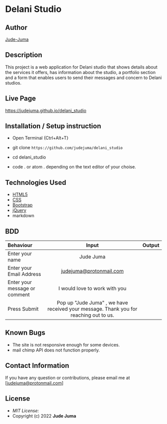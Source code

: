# Delani Studio

## Author

[Jude-Juma](https://github.com/judejuma)

## Description

This project is a web application for Delani studio that shows details about the services it offers, has information about the studio, a portfolio section and a form that enables users to send their messages and concern to Delani studios. 


## Live Page 
https://judejuma.github.io/delani_studio


## Installation / Setup instruction
* Open Terminal {Ctrl+Alt+T}

* git clone ```https://github.com/judejuma/delani_studio```

* cd delani_studio

* code . or atom . depending on the text editor of your choise.

## Technologies Used

* [HTML5](https://github.com/topics/html5)
* [CSS](https://github.com/topics/css3)
* [Bootstrap](https://github.com/topics/bootstrap)
* [jQuery](https://github.com/topics/javascript)
* markdown


## BDD
| Behaviour      | Input        | Output       |
| :------------- | :----------: | -----------: |
| Enter your name  | Jude Juma |               |
| Enter your Email Address       |judejuma@protonmail.com       |
| Enter your message or comment  |I would love to work with you |
| Press Submit| Pop up "Jude Juma" , we have received your message. Thank you for reaching out to us.|

## Known Bugs
* The site is not responsive enough for some devices. 
* mail chimp API does not function properly.

## Contact Information 

If you have any question or contributions, please email me at [judejuma@protonmail.com]

## License
* *MIT License:*
* Copyright (c) 2022 **Jude Juma**
